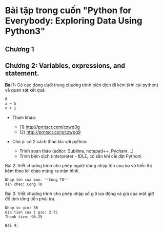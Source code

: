 # Bài tập trong cuốn "Python for Everybody: Exploring Data Using Python3"

## Chương 1

## Chương 2: Variables, expressions, and statement.

**Bài 1:** Gõ các dòng dưới trong chương trình biên dịch đi kèm (khi cài python) và quan sát kết quả.

 ```sh
 6 
 x = 5
 x + 1
 ```

- Tham khảo: 
	- (1) http://prntscr.com/cxwq0g 
	- (2) http://prntscr.com/cxwpg9
	
- Chú ý: có 2 cách thao tác với python: 
	- Trình soạn thảo (editor: Sublime, notepad++, Pycham ...) 
	- Trình biên dịch (interpreter - IDLE, có sẵn khi cài đặt Python)

Bài 2: Viết chương trình cho phép người dùng nhập tên của họ và hiển thị kèm theo lời chào mừng ra màn hình. 

 ```sh
 Nhap ten cua ban: **Cong TO**
 Xin chao: Cong TO
 ```

Bài 3: Viết chương trình cho phép nhập số giờ lao động và giá của một giờ để tính tổng tiền phải trả. 

 ```sh
 Nhap so gio: 35
 Gia tien cua 1 gio: 2.75
 Thanh tien: 96.25
 ```

`Bài 4:`